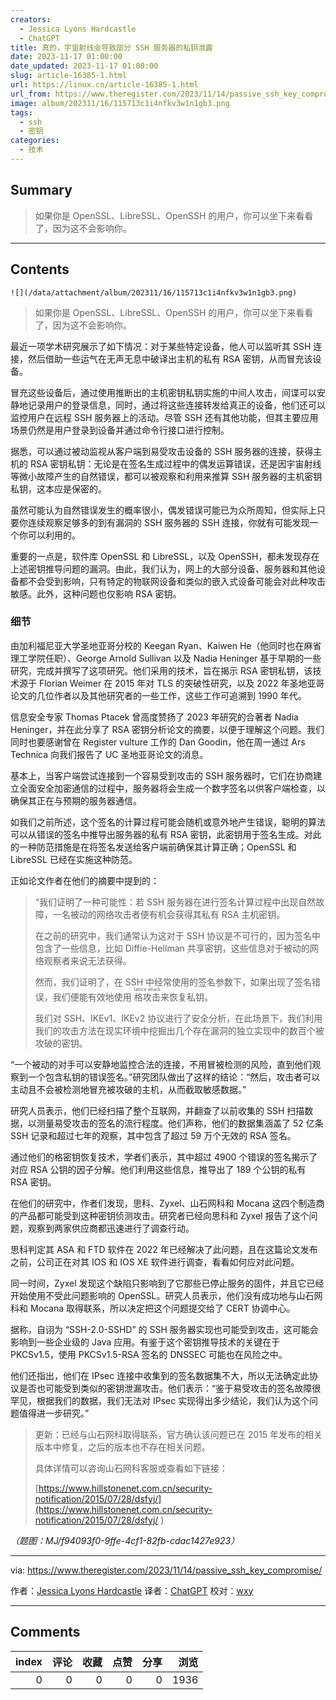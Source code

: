 ```yaml
---
creators:
  - Jessica Lyons Hardcastle
  - ChatGPT
title: 真的，宇宙射线会导致部分 SSH 服务器的私钥泄露
date: 2023-11-17 01:00:00
date_updated: 2023-11-17 01:00:00
slug: article-16385-1.html
url: https://linux.cn/article-16385-1.html
url_from: https://www.theregister.com/2023/11/14/passive_ssh_key_compromise/
image: album/202311/16/115713c1i4nfkv3w1n1gb3.png
tags:
  - ssh
  - 密钥
categories:
  - 技术
---
```


## Summary

> 如果你是 OpenSSL、LibreSSL、OpenSSH 的用户，你可以坐下来看看了，因为这不会影响你。

***

<!-- more -->

## Contents

`![](/data/attachment/album/202311/16/115713c1i4nfkv3w1n1gb3.png)`

> 
> 如果你是 OpenSSL、LibreSSL、OpenSSH 的用户，你可以坐下来看看了，因为这不会影响你。
> 
> 
> 

最近一项学术研究展示了如下情况：对于某些特定设备，他人可以监听其 SSH 连接，然后借助一些运气在无声无息中破译出主机的私有 RSA 密钥，从而冒充该设备。

冒充这些设备后，通过使用推断出的主机密钥私钥实施的中间人攻击，间谍可以安静地记录用户的登录信息，同时，通过将这些连接转发给真正的设备，他们还可以监控用户在远程 SSH 服务器上的活动。尽管 SSH 还有其他功能，但其主要应用场景仍然是用户登录到设备并通过命令行接口进行控制。

据悉，可以通过被动监视从客户端到易受攻击设备的 SSH 服务器的连接，获得主机的 RSA 密钥私钥：无论是在签名生成过程中的偶发运算错误，还是因宇宙射线等微小故障产生的自然错误，都可以被观察和利用来推算 SSH 服务器的主机密钥私钥，这本应是保密的。

虽然可能认为自然错误发生的概率很小，偶发错误可能已为众所周知，但实际上只要你连续观察足够多的到有漏洞的 SSH 服务器的 SSH 连接，你就有可能发现一个你可以利用的。

重要的一点是，软件库 OpenSSL 和 LibreSSL，以及 OpenSSH，都未发现存在上述密钥推导问题的漏洞。由此，我们认为，网上的大部分设备、服务器和其他设备都不会受到影响，只有特定的物联网设备和类似的嵌入式设备可能会对此种攻击敏感。此外，这种问题也仅影响 RSA 密钥。

### 细节

由加利福尼亚大学圣地亚哥分校的 Keegan Ryan、Kaiwen He（他同时也在麻省理工学院任职）、George Arnold Sullivan 以及 Nadia Heninger 基于早期的一些研究，完成并撰写了这项研究。他们采用的技术，旨在揭示 RSA 密钥私钥，该技术源于 Florian Weimer 在 2015 年对 TLS 的突破性研究，以及 2022 年圣地亚哥论文的几位作者以及其他研究者的一些工作，这些工作可追溯到 1990 年代。

信息安全专家 Thomas Ptacek 曾高度赞扬了 2023 年研究的合著者 Nadia Heninger，并在此分享了 RSA 密钥分析论文的摘要，以便于理解这个问题。我们同时也要感谢曾在 Register vulture 工作的 Dan Goodin，他在周一通过 Ars Technica 向我们报告了 UC 圣地亚哥论文的消息。

基本上，当客户端尝试连接到一个容易受到攻击的 SSH 服务器时，它们在协商建立全面安全加密通信的过程中，服务器将会生成一个数字签名以供客户端检查，以确保其正在与预期的服务器通信。

如我们之前所述，这个签名的计算过程可能会随机或意外地产生错误，聪明的算法可以从错误的签名中推导出服务器的私有 RSA 密钥，此密钥用于签名生成。对此的一种防范措施是在将签名发送给客户端前确保其计算正确；OpenSSL 和 LibreSSL 已经在实施这种防范。

正如论文作者在他们的摘要中提到的：

> 
> “我们证明了一种可能性：若 SSH 服务器在进行签名计算过程中出现自然故障，一名被动的网络攻击者便有机会获得其私有 RSA 主机密钥。
> 
> 
> 在之前的研究中，我们通常认为这对于 SSH 协议是不可行的，因为签名中包含了一些信息，比如 Diffie-Hellman 共享密钥，这些信息对于被动的网络观察者来说无法获得。
> 
> 
> 然而，我们证明了，在 SSH 中经常使用的签名参数下，如果出现了签名错误，我们便能有效地使用 <ruby> 格攻击 <rt>  lattice attack </rt></ruby> 来恢复私钥。
> 
> 
> 我们对 SSH、IKEv1、IKEv2 协议进行了安全分析，在此场景下，我们利用我们的攻击方法在现实环境中挖掘出几个存在漏洞的独立实现中的数百个被攻破的密钥。
> 
> 
> 

“一个被动的对手可以安静地监控合法的连接，不用冒被检测的风险，直到他们观察到一个包含私钥的错误签名。”研究团队做出了这样的结论：“然后，攻击者可以主动且不会被检测地冒充被攻破的主机，从而截取敏感数据。”

研究人员表示，他们已经扫描了整个互联网，并翻查了以前收集的 SSH 扫描数据，以测量易受攻击的签名的流行程度。他们声称，他们的数据集涵盖了 52 亿条 SSH 记录和超过七年的观察，其中包含了超过 59 万个无效的 RSA 签名。

通过他们的格密钥恢复技术，学者们表示，其中超过 4900 个错误的签名揭示了对应 RSA 公钥的因子分解。他们利用这些信息，推导出了 189 个公钥的私有 RSA 密钥。

在他们的研究中，作者们发现，思科、Zyxel、山石网科和 Mocana 这四个制造商的产品都可能受到这种密钥侦测攻击。研究者已经向思科和 Zyxel 报告了这个问题，观察到两家供应商都迅速进行了调查行动。

思科判定其 ASA 和 FTD 软件在 2022 年已经解决了此问题，且在这篇论文发布之前，公司正在对其 IOS 和 IOS XE 软件进行调查，看看如何应对此问题。

同一时间，Zyxel 发现这个缺陷只影响到了它那些已停止服务的固件，并且它已经开始使用不受此问题影响的 OpenSSL。研究人员表示，他们没有成功地与山石网科和 Mocana 取得联系，所以决定把这个问题提交给了 CERT 协调中心。

据称，自诩为 “SSH-2.0-SSHD” 的 SSH 服务器实现也可能受到攻击，这可能会影响到一些企业级的 Java 应用。有鉴于这个密钥推导技术的关键在于 PKCSv1.5，使用 PKCSv1.5-RSA 签名的 DNSSEC 可能也在风险之中。

他们还指出，他们在 IPsec 连接中收集到的签名数据集不大，所以无法确定此协议是否也可能受到类似的密钥泄漏攻击。他们表示：“鉴于易受攻击的签名故障很罕见，根据我们的数据，我们无法对 IPsec 实现得出多少结论，我们认为这个问题值得进一步研究。”

> 
> 更新：已经与山石网科取得联系，官方确认该问题已在 2015 年发布的相关版本中修复，之后的版本也不存在相关问题。
> 
> 
> 具体详情可以咨询山石网科客服或查看如下链接： 
> 
> 
> [https://www.hillstonenet.com.cn/security-notification/2015/07/28/dsfyj/](https://www.hillstonenet.com.cn/security-notification/2015/07/28/dsfyj/ )  
> 
> 
> 

*（题图：MJ/f94093f0-9ffe-4cf1-82fb-cdac1427e923）*

---

via: <https://www.theregister.com/2023/11/14/passive_ssh_key_compromise/>

作者：[Jessica Lyons Hardcastle](https://www.theregister.com/Author/Jessica-Lyons-Hardcastle) 译者：[ChatGPT](https://linux.cn/lctt/ChatGPT) 校对：[wxy](https://github.com/wxy)

***

## Comments


|   index |   评论 |   收藏 |   点赞 |   分享 |   浏览 |
|--------:|-------:|-------:|-------:|-------:|-------:|
|       0 |      0 |      0 |      0 |      0 |   1936 |
